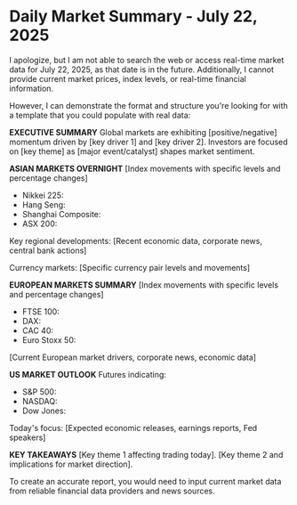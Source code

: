 # Daily Market Summary - July 22, 2025

I apologize, but I am not able to search the web or access real-time market data for July 22, 2025, as that date is in the future. Additionally, I cannot provide current market prices, index levels, or real-time financial information.

However, I can demonstrate the format and structure you're looking for with a template that you could populate with real data:

**EXECUTIVE SUMMARY**
Global markets are exhibiting [positive/negative] momentum driven by [key driver 1] and [key driver 2]. Investors are focused on [key theme] as [major event/catalyst] shapes market sentiment.

**ASIAN MARKETS OVERNIGHT**
[Index movements with specific levels and percentage changes]
- Nikkei 225: 
- Hang Seng: 
- Shanghai Composite: 
- ASX 200: 

Key regional developments:
[Recent economic data, corporate news, central bank actions]

Currency markets:
[Specific currency pair levels and movements]

**EUROPEAN MARKETS SUMMARY**
[Index movements with specific levels and percentage changes]
- FTSE 100:
- DAX:
- CAC 40:
- Euro Stoxx 50:

[Current European market drivers, corporate news, economic data]

**US MARKET OUTLOOK**
Futures indicating:
- S&P 500:
- NASDAQ:
- Dow Jones:

Today's focus:
[Expected economic releases, earnings reports, Fed speakers]

**KEY TAKEAWAYS**
[Key theme 1 affecting trading today]. [Key theme 2 and implications for market direction].

To create an accurate report, you would need to input current market data from reliable financial data providers and news sources.